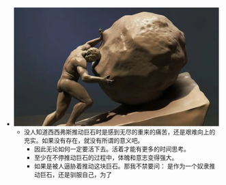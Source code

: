 - ![image.png](../assets/image_1661140767061_0.png)
	- 没人知道西西弗斯推动巨石时是感到无尽的重来的痛苦，还是艰难向上的充实。如果没有存在，就没有所谓的意义吧。
		- 因此无论如何一定要活下去。活着才能有更多的时间思考。
		- 至少在不停推动巨石的过程中，体魄和意志变得强大。
		- 如果是被人逼胁着推动这块巨石。那我不禁要问：
		  是作为一个奴隶推动巨石，还是驯服自己，为了